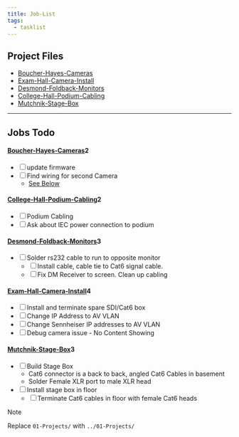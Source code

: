 ```yaml
---
title: Job-List
tags:
  - tasklist
---
```


## Project Files

<ul class="dataview list-view-ul"><li><span><a data-tooltip-position="top" aria-label="../01-Projects/Boucher-Hayes-Cameras.md" data-href="../01-Projects/Boucher-Hayes-Cameras.md" href="../01-Projects/Boucher-Hayes-Cameras.md" class="internal-link" target="_blank" rel="noopener">Boucher-Hayes-Cameras</a></span></li><li><span><a data-tooltip-position="top" aria-label="../01-Projects/Exam-Hall-Camera-Install.md" data-href="../01-Projects/Exam-Hall-Camera-Install.md" href="../01-Projects/Exam-Hall-Camera-Install.md" class="internal-link" target="_blank" rel="noopener">Exam-Hall-Camera-Install</a></span></li><li><span><a data-tooltip-position="top" aria-label="../01-Projects/Desmond-Foldback-Monitors.md" data-href="../01-Projects/Desmond-Foldback-Monitors.md" href="../01-Projects/Desmond-Foldback-Monitors.md" class="internal-link" target="_blank" rel="noopener">Desmond-Foldback-Monitors</a></span></li><li><span><a data-tooltip-position="top" aria-label="../01-Projects/College-Hall-Podium-Cabling.md" data-href="../01-Projects/College-Hall-Podium-Cabling.md" href="../01-Projects/College-Hall-Podium-Cabling.md" class="internal-link" target="_blank" rel="noopener">College-Hall-Podium-Cabling</a></span></li><li><span><a data-tooltip-position="top" aria-label="../01-Projects/Mutchnik-Stage-Box.md" data-href="../01-Projects/Mutchnik-Stage-Box.md" href="../01-Projects/Mutchnik-Stage-Box.md" class="internal-link" target="_blank" rel="noopener">Mutchnik-Stage-Box</a></span></li></ul>

---

## Jobs Todo

<div><h4><span><a data-tooltip-position="top" aria-label="../01-Projects/Boucher-Hayes-Cameras.md" data-href="../01-Projects/Boucher-Hayes-Cameras.md" href="../01-Projects/Boucher-Hayes-Cameras.md" class="internal-link" target="_blank" rel="noopener">Boucher-Hayes-Cameras</a></span><span class="dataview small-text">2</span></h4><div class="dataview result-group"><ul class="contains-task-list"><li data-task=" " class="dataview task-list-item"><input type="checkbox" class="dataview task-list-item-checkbox"><span>update firmware</span></li><li data-task=" " class="dataview task-list-item"><input type="checkbox" class="dataview task-list-item-checkbox"><span>Find wiring for second Camera</span><ul class="contains-task-list"><li class="dataview task-list-basic-item"><span><a class="internal-link" data-href="#Fix-Second-Camera" href="#Fix-Second-Camera" target="_blank" rel="noopener">See Below</a></span></li></ul></li></ul></div><h4><span><a data-tooltip-position="top" aria-label="../01-Projects/College-Hall-Podium-Cabling.md" data-href="../01-Projects/College-Hall-Podium-Cabling.md" href="../01-Projects/College-Hall-Podium-Cabling.md" class="internal-link" target="_blank" rel="noopener">College-Hall-Podium-Cabling</a></span><span class="dataview small-text">2</span></h4><div class="dataview result-group"><ul class="contains-task-list"><li data-task=" " class="dataview task-list-item"><input type="checkbox" class="dataview task-list-item-checkbox"><span>Podium Cabling</span></li><li data-task=" " class="dataview task-list-item"><input type="checkbox" class="dataview task-list-item-checkbox"><span>Ask about IEC power connection to podium</span></li></ul></div><h4><span><a data-tooltip-position="top" aria-label="../01-Projects/Desmond-Foldback-Monitors.md" data-href="../01-Projects/Desmond-Foldback-Monitors.md" href="../01-Projects/Desmond-Foldback-Monitors.md" class="internal-link" target="_blank" rel="noopener">Desmond-Foldback-Monitors</a></span><span class="dataview small-text">3</span></h4><div class="dataview result-group"><ul class="contains-task-list"><li data-task=" " class="dataview task-list-item"><input type="checkbox" class="dataview task-list-item-checkbox"><span>Solder rs232 cable to run to opposite monitor</span><ul class="contains-task-list"><li data-task=" " class="dataview task-list-item"><input type="checkbox" class="dataview task-list-item-checkbox"><span>Install cable, cable tie to Cat6 signal cable.</span></li><li data-task=" " class="dataview task-list-item"><input type="checkbox" class="dataview task-list-item-checkbox"><span>Fix DM Receiver to screen. Clean up cabling</span></li></ul></li></ul></div><h4><span><a data-tooltip-position="top" aria-label="../01-Projects/Exam-Hall-Camera-Install.md" data-href="../01-Projects/Exam-Hall-Camera-Install.md" href="../01-Projects/Exam-Hall-Camera-Install.md" class="internal-link" target="_blank" rel="noopener">Exam-Hall-Camera-Install</a></span><span class="dataview small-text">4</span></h4><div class="dataview result-group"><ul class="contains-task-list"><li data-task=" " class="dataview task-list-item"><input type="checkbox" class="dataview task-list-item-checkbox"><span>Install and terminate spare SDI/Cat6 box</span></li><li data-task=" " class="dataview task-list-item"><input type="checkbox" class="dataview task-list-item-checkbox"><span>Change IP Address to AV VLAN</span></li><li data-task=" " class="dataview task-list-item"><input type="checkbox" class="dataview task-list-item-checkbox"><span>Change Sennheiser IP addresses to AV VLAN</span></li><li data-task=" " class="dataview task-list-item"><input type="checkbox" class="dataview task-list-item-checkbox"><span>Debug camera issue - No Content Showing</span></li></ul></div><h4><span><a data-tooltip-position="top" aria-label="../01-Projects/Mutchnik-Stage-Box.md" data-href="../01-Projects/Mutchnik-Stage-Box.md" href="../01-Projects/Mutchnik-Stage-Box.md" class="internal-link" target="_blank" rel="noopener">Mutchnik-Stage-Box</a></span><span class="dataview small-text">3</span></h4><div class="dataview result-group"><ul class="contains-task-list"><li data-task=" " class="dataview task-list-item"><input type="checkbox" class="dataview task-list-item-checkbox"><span>Build Stage Box</span><ul class="contains-task-list"><li class="dataview task-list-basic-item"><span>Cat6 connector is a back to back, angled Cat6 Cables in basement</span></li><li class="dataview task-list-basic-item"><span>Solder Female XLR port to male XLR head</span></li></ul></li><li data-task=" " class="dataview task-list-item"><input type="checkbox" class="dataview task-list-item-checkbox"><span>Install stage box in floor</span><ul class="contains-task-list"><li data-task=" " class="dataview task-list-item"><input type="checkbox" class="dataview task-list-item-checkbox"><span>Terminate Cat6 cables in floor with female Cat6 heads</span></li></ul></li></ul></div></div>



> [!Note] 
> Replace `01-Projects/` with `../01-Projects/`


<!--
Replace `01-Projects/` with `../01-Projects/`
-->